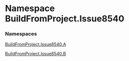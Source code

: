 ﻿# Namespace BuildFromProject.Issue8540

### Namespaces

[BuildFromProject.Issue8540.A](BuildFromProject.Issue8540.A.md)

[BuildFromProject.Issue8540.B](BuildFromProject.Issue8540.B.md)


